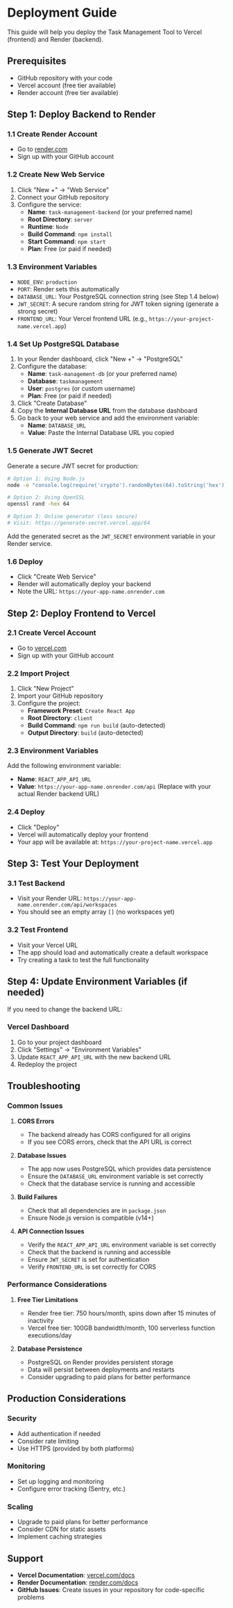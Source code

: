 # Deployment Guide

This guide will help you deploy the Task Management Tool to Vercel (frontend) and Render (backend).

## Prerequisites

- GitHub repository with your code
- Vercel account (free tier available)
- Render account (free tier available)

## Step 1: Deploy Backend to Render

### 1.1 Create Render Account
- Go to [render.com](https://render.com)
- Sign up with your GitHub account

### 1.2 Create New Web Service
1. Click "New +" → "Web Service"
2. Connect your GitHub repository
3. Configure the service:
   - **Name**: `task-management-backend` (or your preferred name)
   - **Root Directory**: `server`
   - **Runtime**: `Node`
   - **Build Command**: `npm install`
   - **Start Command**: `npm start`
   - **Plan**: Free (or paid if needed)

### 1.3 Environment Variables
- `NODE_ENV`: `production`
- `PORT`: Render sets this automatically
- `DATABASE_URL`: Your PostgreSQL connection string (see Step 1.4 below)
- `JWT_SECRET`: A secure random string for JWT token signing (generate a strong secret)
- `FRONTEND_URL`: Your Vercel frontend URL (e.g., `https://your-project-name.vercel.app`)

### 1.4 Set Up PostgreSQL Database
1. In your Render dashboard, click "New +" → "PostgreSQL"
2. Configure the database:
   - **Name**: `task-management-db` (or your preferred name)
   - **Database**: `taskmanagement`
   - **User**: `postgres` (or custom username)
   - **Plan**: Free (or paid if needed)
3. Click "Create Database"
4. Copy the **Internal Database URL** from the database dashboard
5. Go back to your web service and add the environment variable:
   - **Name**: `DATABASE_URL`
   - **Value**: Paste the Internal Database URL you copied

### 1.5 Generate JWT Secret
Generate a secure JWT secret for production:
```bash
# Option 1: Using Node.js
node -e "console.log(require('crypto').randomBytes(64).toString('hex'))"

# Option 2: Using OpenSSL
openssl rand -hex 64

# Option 3: Online generator (less secure)
# Visit: https://generate-secret.vercel.app/64
```

Add the generated secret as the `JWT_SECRET` environment variable in your Render service.

### 1.6 Deploy
- Click "Create Web Service"
- Render will automatically deploy your backend
- Note the URL: `https://your-app-name.onrender.com`

## Step 2: Deploy Frontend to Vercel

### 2.1 Create Vercel Account
- Go to [vercel.com](https://vercel.com)
- Sign up with your GitHub account

### 2.2 Import Project
1. Click "New Project"
2. Import your GitHub repository
3. Configure the project:
   - **Framework Preset**: `Create React App`
   - **Root Directory**: `client`
   - **Build Command**: `npm run build` (auto-detected)
   - **Output Directory**: `build` (auto-detected)

### 2.3 Environment Variables
Add the following environment variable:
- **Name**: `REACT_APP_API_URL`
- **Value**: `https://your-app-name.onrender.com/api`
  (Replace with your actual Render backend URL)

### 2.4 Deploy
- Click "Deploy"
- Vercel will automatically deploy your frontend
- Your app will be available at: `https://your-project-name.vercel.app`

## Step 3: Test Your Deployment

### 3.1 Test Backend
- Visit your Render URL: `https://your-app-name.onrender.com/api/workspaces`
- You should see an empty array `[]` (no workspaces yet)

### 3.2 Test Frontend
- Visit your Vercel URL
- The app should load and automatically create a default workspace
- Try creating a task to test the full functionality

## Step 4: Update Environment Variables (if needed)

If you need to change the backend URL:

### Vercel Dashboard
1. Go to your project dashboard
2. Click "Settings" → "Environment Variables"
3. Update `REACT_APP_API_URL` with the new backend URL
4. Redeploy the project

## Troubleshooting

### Common Issues

1. **CORS Errors**
   - The backend already has CORS configured for all origins
   - If you see CORS errors, check that the API URL is correct

2. **Database Issues**
   - The app now uses PostgreSQL which provides data persistence
   - Ensure the `DATABASE_URL` environment variable is set correctly
   - Check that the database service is running and accessible

3. **Build Failures**
   - Check that all dependencies are in `package.json`
   - Ensure Node.js version is compatible (v14+)

4. **API Connection Issues**
   - Verify the `REACT_APP_API_URL` environment variable is set correctly
   - Check that the backend is running and accessible
   - Ensure `JWT_SECRET` is set for authentication
   - Verify `FRONTEND_URL` is set correctly for CORS

### Performance Considerations

1. **Free Tier Limitations**
   - Render free tier: 750 hours/month, spins down after 15 minutes of inactivity
   - Vercel free tier: 100GB bandwidth/month, 100 serverless function executions/day

2. **Database Persistence**
   - PostgreSQL on Render provides persistent storage
   - Data will persist between deployments and restarts
   - Consider upgrading to paid plans for better performance

## Production Considerations

### Security
- Add authentication if needed
- Consider rate limiting
- Use HTTPS (provided by both platforms)

### Monitoring
- Set up logging and monitoring
- Configure error tracking (Sentry, etc.)

### Scaling
- Upgrade to paid plans for better performance
- Consider CDN for static assets
- Implement caching strategies

## Support

- **Vercel Documentation**: [vercel.com/docs](https://vercel.com/docs)
- **Render Documentation**: [render.com/docs](https://render.com/docs)
- **GitHub Issues**: Create issues in your repository for code-specific problems 